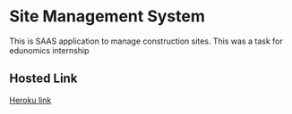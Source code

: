 # Site Management System
This is SAAS application to manage construction sites.
This was a task for edunomics internship

## Hosted Link
[Heroku link](https://site-management-system.herokuapp.com/)